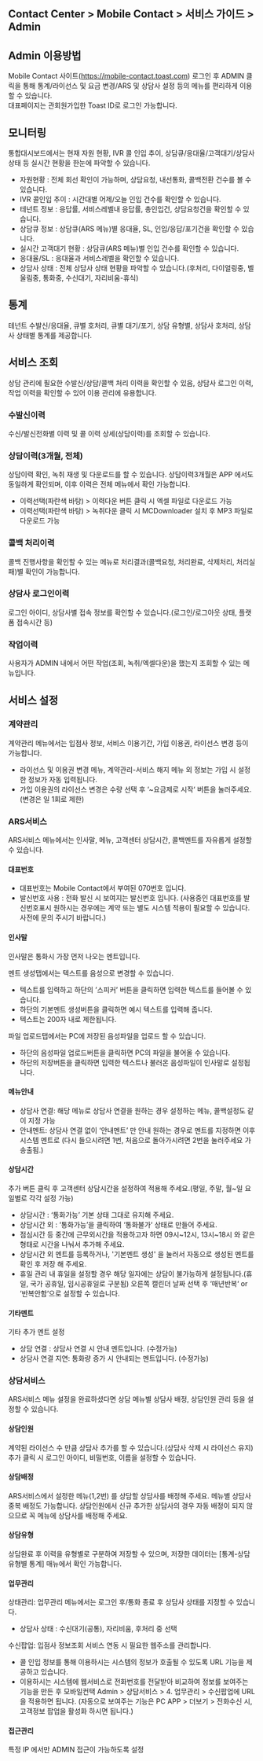 ## Contact Center > Mobile Contact > 서비스 가이드 > Admin

## Admin 이용방법
Mobile Contact 사이트(https://mobile-contact.toast.com) 로그인 후 ADMIN 클릭을 통해 통계/라이선스 및 요금 변경/ARS 및 상담사 설정 등의 메뉴를 편리하게 이용할 수 있습니다.  
대표페이지는 관회원가입한 Toast ID로 로그인 가능합니다.

## 모니터링
통합대시보드에서는 현재 자원 현황, IVR 콜 인입 추이, 상담큐/응대율/고객대기/상담사 상태 등 실시간 현황을 한눈에 파악할 수 있습니다.  

- 자원현황 : 전체 회선 확인이 가능하며, 상담요청, 내선통화, 콜백전환 건수를 볼 수 있습니다.
- IVR 콜인입 추이 : 시간대별 어제/오늘 인입 건수를 확인할 수 있습니다. 
- 테넌트 정보 : 응답률, 서비스레벨내 응답률, 총인입건, 상담요청건을 확인할 수 있습니다. 
- 상담큐 정보 : 상담큐(ARS 메뉴)별 응대율, SL, 인입/응답/포기건을 확인할 수 있습니다. 
- 실시간 고객대기 현황 : 상담큐(ARS 메뉴)별 인입 건수를 확인할 수 있습니다. 
- 응대율/SL : 응대율과 서비스레벨을 확인할 수 있습니다.
- 상담사 상태 : 전체 상담사 상태 현황을 파악할 수 있습니다.(후처리, 다이얼링중, 벨울림중, 통화중, 수신대기, 자리비움-휴식)

## 통계
테넌트 수발신/응대율, 큐별 호처리, 큐별 대기/포기, 상담 유형별, 상담사 호처리, 상담사 상태별 통계를 제공합니다.

## 서비스 조회
상담 관리에 필요한 수발신/상담/콜백 처리 이력을 확인할 수 있음, 상담사 로그인 이력, 작업 이력을 확인할 수 있어 이용 관리에 유용합니다.

### 수발신이력
수신/발신전화별 이력 및 콜 이력 상세(상담이력)를 조회할 수 있습니다.

### 상담이력(3개월, 전체)
상담이력 확인, 녹취 재생 및 다운로드를 할 수 있습니다.
상담이력3개월은 APP 에서도 동일하게 확인되며, 이후 이력은 전체 메뉴에서 확인 가능합니다.

- 이력선택(파란색 바탕) > 이력다운 버튼 클릭 시 엑셀 파일로 다운로드 가능 
- 이력선택(파란색 바탕) > 녹취다운 클릭 시 MCDownloader 설치 후 MP3 파일로 다운로드 가능

### 콜백 처리이력
콜백 진행사항을 확인할 수 있는 메뉴로 처리결과(콜백요청, 처리완료, 삭제처리, 처리실패)별 확인이 가능합니다.

### 상담사 로그인이력
로그인 아이디, 상담사별 접속 정보를 확인할 수 있습니다.(로그인/로그아웃 상태, 플랫폼 접속시간 등)

### 작업이력
사용자가 ADMIN 내에서 어떤 작업(조회, 녹취/엑셀다운)을 했는지 조회할 수 있는 메뉴입니다. 

## 서비스 설정
### 계약관리
계약관리 메뉴에서는 입점사 정보, 서비스 이용기간, 가입 이용권, 라이선스 변경 등이 가능합니다. 

- 라이선스 및 이용권 변경 메뉴, 계약관리-서비스 해지 메뉴 외 정보는 가입 시  설정한 정보가 자동 입력됩니다.
- 가입 이용권의 라이선스 변경은 수량 선택 후 ‘~요금제로 시작‘ 버튼을 눌러주세요.(변경은 일 1회로 제한)

### ARS서비스
ARS서비스 메뉴에서는 인사말, 메뉴, 고객센터 상담시간, 콜백멘트를 자유롭게 설정할 수 있습니다.  

#### 대표번호
- 대표번호는 Mobile Contact에서 부여된 070번호 입니다.
- 발신번호 사용 : 전화 발신 시 보여지는 발신번호 입니다. (사용중인 대표번호를 발신번호표시 원하시는 경우에는 계약 또는 별도 시스템 적용이 필요할 수 있습니다. 사전에 문의 주시기 바랍니다.)

#### 인사말
인사말은 통화시 가장 먼저 나오는 멘트입니다.

멘트 생성탭에서는 텍스트를 음성으로 변경할 수 있습니다.
- 텍스트를 입력하고 하단의 ’스피커’ 버튼을 클릭하면 입력한 텍스트를 들어볼 수 있습니다.
- 하단의 기본멘트 생성버튼을 클릭하면 예시 텍스트를 입력해 줍니다. 
- 텍스트는 200자 내로 제한됩니다.

파일 업로드탭에서는 PC에 저장된 음성파일을 업로드 할 수 있습니다.
- 하단의 음성파일 업로드버튼을 클릭하면 PC의 파일을 불어올 수 있습니다.
- 하단의 저장버튼을 클릭하면 입력한 텍스트나 불러온 음성파일이 인사말로 설정됩니다.

#### 메뉴안내
- 상담사 연결: 해당 메뉴로 상담사 연결을 원하는 경우 설정하는 메뉴, 콜백설정도 같이 지정 가능
- 안내멘트: 상담사 연결 없이 ‘안내멘트’ 만 안내 원하는 경우로 멘트를 지정하면 이후 시스템 멘트로 (다시 들으시려면 1번, 처음으로 돌아가시려면 2번을 눌러주세요 가 송출됨.)

#### 상담시간
추가 버튼 클릭 후 고객센터 상담시간을 설정하여 적용해 주세요.(평일, 주말, 월~일 요일별로 각각 설정 가능)

- 상담시간 : ‘통화가능’ 기본 상태 그대로 유지해 주세요.
- 상담시간 외 : ‘통화가능’을 클릭하여 ‘통화불가‘ 상태로 만들어 주세요.
- 점심시간 등 중간에 근무외시간을 적용하고자 하면 09시~12시, 13시~18시 와 같은 형태로 시간을 나눠서 추가해 주세요.
- 상담시간 외 멘트를 등록하거나, '기본멘트 생성' 을 눌러서 자동으로 생성된 멘트를 확인 후 저장 해 주세요.
- 휴일 관리 내 휴일을 설정할 경우 해당 일자에는 상담이 불가능하게 설정됩니다.(휴일, 국가 공휴일, 임시공휴일로 구분됨) 오른쪽 캘린더 날짜 선택 후 ‘매년반복‘ or ’반복안함’으로 설정할 수 있습니다. 

#### 기타멘트
기타 추가 멘트 설정
- 상담 연결 : 상담사 연결 시 안내 멘트입니다. (수정가능)
- 상담사 연결 지연: 통화량 증가 시 안내되는 멘트입니다. (수정가능)  

### 상담서비스
ARS서비스 메뉴 설정을 완료하셨다면 상담 메뉴별 상담사 배정, 상담인원 관리 등을 설정할 수 있습니다.  

#### 상담인원
계약된 라이선스 수 만큼 상담사 추가를 할 수 있습니다.(상담사 삭제 시 라이선스 유지)
추가 클릭 시 로그인 아이디, 비밀번호, 이름을 설정할 수 있습니다.

#### 상담배정
ARS서비스에서 설정한 메뉴(1,2번) 를 상담할 상담사를 배정해 주세요. 메뉴별 상담사 중복 배정도 가능합니다.
상담인원에서 신규 추가한 상담사의 경우 자동 배정이 되지 않으므로 꼭 메뉴에 상담사를 배정해 주세요.  

#### 상담유형
상담완료 후 이력을 유형별로 구분하여 저장할 수 있으며, 저장한 데이터는 [통계-상담유형별 통계] 매뉴에서 확인 가능합니다.

#### 업무관리
상태관리: 업무관리 메뉴에서는 로그인 후/통화 종료 후 상담사 상태를 지정할 수 있습니다. 
- 상담사 상태 : 수신대기(공통), 자리비움, 후처리 중 선택 

수신팝업: 입점사 정보조회 서비스 연동 시 필요한 웹주소를 관리합니다. 
- 콜 인입 정보를 통해 이용하시는 시스템의 정보가 호출될 수 있도록 URL 기능을 제공하고 있습니다.
- 이용하시는 시스템에 웹서비스로 전화번호를 전달받아 비교하여 정보를 보여주는 기능을 만든 후 모바일컨택 Admin > 상담서비스 > 4. 업무관리 > 수신팝업에 URL을 적용하면 됩니다. (자동으로 보여주는 기능은 PC APP > 더보기 > 전화수신 시, 고객정보 팝업을 활성화 하시면 됩니다.)

#### 접근관리
특정 IP 에서만 ADMIN 접근이 가능하도록 설정
